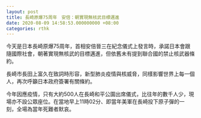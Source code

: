 ```yaml
---
layout: post
title: 長崎原爆75周年　安倍：朝實現無核武目標邁進
date: 2020-08-09 14:58:53.000000000 +08:00
categories: rthk
---
```


今天是日本長崎原爆75周年，首相安倍晉三在紀念儀式上發言時，承諾日本會跟隨國際社會，朝著實現無核武的目標邁進，但依舊未有提到聯合國的禁止核武器條約。

長崎市長田上富久在致詞時形容，新型肺炎疫情與核威脅，同樣影響世界上每一個人，再次呼籲日本政府簽署有關條約。

今年因應疫情，只有大約500人在長崎和平公園出席儀式，比往年的數千人少，現場亦不設公眾座位。在當地早上11時02分、即當年美軍在長崎投下原子彈的一刻，全場為當年死難者默哀。
